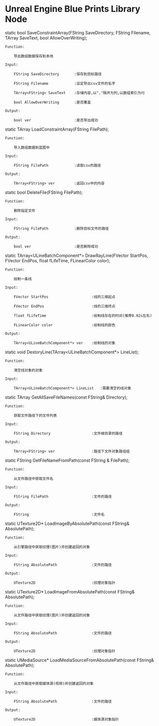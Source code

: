 # Unreal Engine Blue Prints Library Node
	
static bool SaveConstraintArray(FString SaveDirectory, FString Filename, TArray<FString> SaveText, bool AllowOverWriting);

	Function:

		导出数组数据保存到本地

	Input:

		FString SaveDirectory		:保存到目标路径

		FString Filename			:设定导出csv文件的名字

		TArray<FString> SaveText	:存储内容,以","隔开为列,以数组索引为行

		bool AllowOverWriting		:是否覆盖

	Output:

		bool ver					:是否导出成功


static TArray<FString> LoadConstraintArray(FString FilePath);

	Function:

		导入数组数据到蓝图中

	Input:

		FString FilePath			:读取csv的路径

	Output:

		TArray<FString> ver			:返回csv中的内容


static bool DeleteFile(FString FilePath);

	Function:

		删除指定文件

	Input:

		FString FilePath			:删除目标文件的路径

	Output:

		bool ver					:是否删除成功


static TArray<ULineBatchComponent*> DrawRayLine(FVector StartPos, FVector EndPos, float fLifeTime, FLinearColor color);

	Function:

		绘制一条线

	Input:

		FVector StartPos					:线的三维起点

		FVector EndPos						:线的三维终点

		float fLifeTime						:绘制线存在的时间(推荐0.02s左右)

		FLinearColor color					:绘制线的颜色

	Output:

		TArray<ULineBatchComponent*> ver	:绘制线的对象


static void DestoryLine(TArray<ULineBatchComponent*> LineList);

	Function:

		清空线对象的对象

	Input:

		TArray<ULineBatchComponent*> LineList	:需要清空的线对象


static TArray<FString> GetAllSaveFileNames(const FString& Directory);

	Function:

		获取文件路径下的文件列表

	Input:

		FString Directory					:文件根目录的路径

	Output:

		TArray<FString> ver					:路径下文件对象路径组


static FString GetFileNameFromPath(const FString & FilePath);

	Function:

		从文件路径中获取文件名

	Input:

		FString FilePath					:文件的路径

	Output:

		FString								:文件名


static UTexture2D* LoadImageByAbsolutePath(const FString& AbsolutePath);

	Function:

		从引擎路径中获取纹理(图片)并创建返回的对象

	Input:

		FString AbsolutePath				:文件的路径

	Output:

		UTexture2D							:纹理对象指针


static UTexture2D* LoadImageFromAbsolutePath(const FString& AbsolutePath);

	Function:

		从文件路径中获取纹理(图片)并创建返回的对象

	Input:

		FString AbsolutePath				:文件的路径

	Output:

		UTexture2D							:纹理对象指针


static UMediaSource* LoadMediaSourceFromAbsolutePath(const FString& AbsolutePath);

	Function:

		从文件路径中获取媒体源(视频)并创建返回的对象

	Input:

		FString AbsolutePath				:文件的路径

	Output:

		UTexture2D							:媒体源对象指针